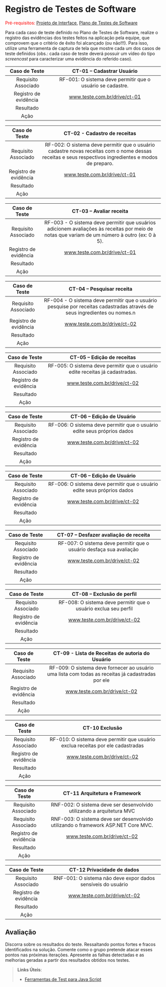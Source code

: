# Registro de Testes de Software

<span style="color:red">Pré-requisitos: <a href="3-Projeto de Interface.md"> Projeto de Interface</a></span>, <a href="8-Plano de Testes de Software.md"> Plano de Testes de Software</a>

Para cada caso de teste definido no Plano de Testes de Software, realize o registro das evidências dos testes feitos na aplicação pela equipe, que comprovem que o critério de êxito foi alcançado (ou não!!!). Para isso, utilize uma ferramenta de captura de tela que mostre cada um dos casos de teste definidos (obs.: cada caso de teste deverá possuir um vídeo do tipo _screencast_ para caracterizar uma evidência do referido caso).

| **Caso de Teste** 	| **CT-01 – Cadastrar Usuário** 	|
|:---:	|:---:	|
|	Requisito Associado 	| RF-001: O sistema deve permitir que o usuário se cadastre. |
|Registro de evidência | www.teste.com.br/drive/ct-01 |
|Resultado |  |
|Ação | |

| **Caso de Teste** 	| **CT-02 - Cadastro de receitas** 	|
|:---:	|:---:	|
|	Requisito Associado 	| RF-002: O sistema deve permitir que o usuário cadastre novas receitas com o nome dessas receitas e seus respectivos ingredientes e modos de preparo. |
|Registro de evidência | www.teste.com.br/drive/ct-01 |
|Resultado |  |
|Ação | |

| **Caso de Teste** 	| **CT-03 – Avaliar receita** 	|
|:---:	|:---:	|
|	Requisito Associado 	| RF-003 - O sistema deve permitir que usuários adicionem avaliações às receitas por meio de notas que variam de um número à outro (ex: 0 à 5). |
|Registro de evidência | www.teste.com.br/drive/ct-01 |
|Resultado |  |
|Ação | |

| **Caso de Teste** 	| **CT-04 – Pesquisar receita** 	|
|:---:	|:---:	|
|	Requisito Associado 	| RF-004 - O sistema deve permitir que o usuário pesquise por receitas cadastradas através de seus ingredientes ou nomes.n |
|Registro de evidência | www.teste.com.br/drive/ct-02 |
|Resultado |  |
|Ação | |

| **Caso de Teste** 	| **CT-05 – Edição de receitas** 	|
|:---:	|:---:	|
|	Requisito Associado 	| RF-005: O sistema deve permitir que o usuário edite receitas já cadastradas. |
|Registro de evidência | www.teste.com.br/drive/ct-02 |
|Resultado |  |
|Ação | |

| **Caso de Teste** 	| **CT-06 – Edição de Usuário** 	|
|:---:	|:---:	|
|	Requisito Associado 	| RF-006: O sistema deve permitir que o usuário edite seus próprios dados |
|Registro de evidência | www.teste.com.br/drive/ct-02 |
|Resultado |  |
|Ação | |

| **Caso de Teste** 	| **CT-06 – Edição de Usuário** 	|
|:---:	|:---:	|
|	Requisito Associado 	| RF-006: O sistema deve permitir que o usuário edite seus próprios dados |
|Registro de evidência | www.teste.com.br/drive/ct-02 |
|Resultado |  |
|Ação | |

| **Caso de Teste** 	| **CT-07 – Desfazer avaliação de receita** 	|
|:---:	|:---:	|
|	Requisito Associado 	| RF-007: O sistema deve permitir que o usuário desfaça sua avaliação |
|Registro de evidência | www.teste.com.br/drive/ct-02 |
|Resultado |  |
|Ação | |

| **Caso de Teste** 	| **CT-08 – Exclusão de perfil** 	|
|:---:	|:---:	|
|	Requisito Associado 	| RF-008: O sistema deve permitir que o usuário exclua seu perfil |
|Registro de evidência | www.teste.com.br/drive/ct-02 |
|Resultado |  |
|Ação | |

| **Caso de Teste** 	| **CT-09 - Lista de Receitas de autoria do Usuário** 	|
|:---:	|:---:	|
|	Requisito Associado 	| RF-009: O sistema deve fornecer ao usuário uma lista com todas as receitas já cadastradas por ele |
|Registro de evidência | www.teste.com.br/drive/ct-02 |
|Resultado |  |
|Ação | |

| **Caso de Teste** 	| **CT-10 Exclusão** 	|
|:---:	|:---:	|
|	Requisito Associado 	| RF-010: O sistema deve permitir que usuário exclua receitas por ele cadastradas |
|Registro de evidência | www.teste.com.br/drive/ct-02 |
|Resultado |  |
|Ação | |

| **Caso de Teste** 	| **CT-11 Arquitetura e Framework** 	|
|:---:	|:---:	|
|	Requisito Associado 	| RNF-002: O sistema deve ser desenvolvido utilizando a arquitetura MVC |
|	Requisito Associado 	| RNF-003: O sistema deve ser desenvolvido utilizando o framework ASP.NET Core MVC. |
|Registro de evidência | www.teste.com.br/drive/ct-02 |
|Resultado |  |
|Ação | |

| **Caso de Teste** 	| **CT-12 Privacidade de dados** 	|
|:---:	|:---:	|
|	Requisito Associado 	| RNF-001: O sistema não deve expor dados sensíveis do usuário |
|Registro de evidência | www.teste.com.br/drive/ct-02 |
|Resultado |  |
|Ação | |






## Avaliação

Discorra sobre os resultados do teste. Ressaltando pontos fortes e fracos identificados na solução. Comente como o grupo pretende atacar esses pontos nas próximas iterações. Apresente as falhas detectadas e as melhorias geradas a partir dos resultados obtidos nos testes.

> **Links Úteis**:
> - [Ferramentas de Test para Java Script](https://geekflare.com/javascript-unit-testing/)

